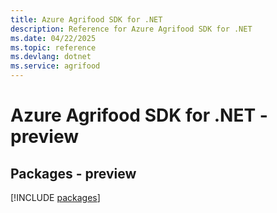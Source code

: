 ```yaml
---
title: Azure Agrifood SDK for .NET
description: Reference for Azure Agrifood SDK for .NET
ms.date: 04/22/2025
ms.topic: reference
ms.devlang: dotnet
ms.service: agrifood
---
```

# Azure Agrifood SDK for .NET - preview
## Packages - preview
[!INCLUDE [packages](agrifood-index.md)]